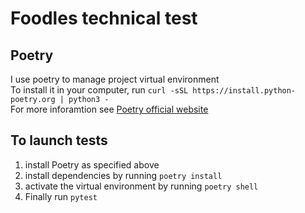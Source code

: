 # Foodles technical test

## Poetry
I use poetry to manage project virtual environment\
To install it in your computer, run `curl -sSL https://install.python-poetry.org | python3 -`\
For more inforamtion see [Poetry official website](https://python-poetry.org/)

## To launch tests
1. install Poetry as specified above
2. install dependencies by running `poetry install`
3. activate the virtual environment by running `poetry shell`
4. Finally run `pytest`
